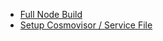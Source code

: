 - [Full Node Build](<Full Node Build c60d3299.md>)
- [Setup Cosmovisor / Service File](<Setup Cosmovisor _ Service File 2248d123.md>)
